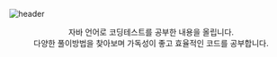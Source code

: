 ![header](https://capsule-render.vercel.app/api?type=wave&color=auto&height=300&section=header&text=Practice&fontSize=90&fontAlign=50)
<br>
 <div align=center>
   자바 언어로 코딩테스트를 공부한 내용을 올립니다.<br>
   다양한 풀이방법을 찾아보며 가독성이 좋고 효율적인 코드를 공부합니다.
 </div>
